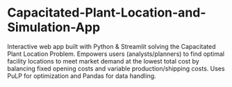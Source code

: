 # Capacitated-Plant-Location-and-Simulation-App
Interactive web app built with Python &amp; Streamlit solving the Capacitated Plant Location Problem. Empowers users (analysts/planners) to find optimal facility locations to meet market demand at the lowest total cost by balancing fixed opening costs and variable production/shipping costs. Uses PuLP for optimization and Pandas for data handling.
